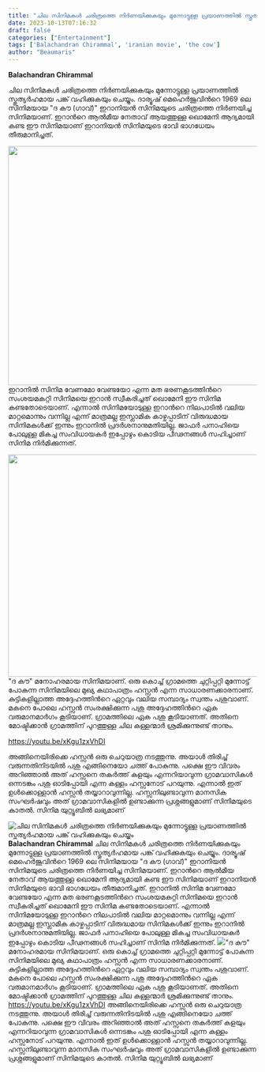 ```yaml
---
title: "ചില സിനിമകൾ ചരിത്രത്തെ നിർണയിക്കുകയും മുന്നോട്ടുള്ള പ്രയാണത്തിൽ സ്തുത്യർഹമായ പങ്ക് വഹിക്കുകയും ചെയ്യും"
date: 2023-10-13T07:16:32
draft: false
categories: ["Entertainment"]
tags: ['Balachandran Chirammal', 'iranian movie', 'the cow']
author: "Beaumaris"
---
```


<strong>Balachandran Chirammal </strong>

ചില സിനിമകൾ ചരിത്രത്തെ നിർണയിക്കുകയും മുന്നോട്ടുള്ള പ്രയാണത്തിൽ സ്തുത്യർഹമായ പങ്ക് വഹിക്കുകയും ചെയ്യും. ദാര്യൂഷ് മെഹെർജൂവിൻറെ 1969 ലെ സിനിമയായ "ദ കൗ (ഗാവ്)" ഇറാനിയൻ സിനിമയുടെ ചരിത്രത്തെ നിർണയിച്ച സിനിമയാണ്. ഇറാൻറെ ആൽമീയ നേതാവ് ആയത്തുള്ള ഖൊമേനി ആദ്യമായി കണ്ട ഈ സിനിമയാണ് ഇറാനിയൻ സിനിമയുടെ ഭാവി ഭാഗധേയം തീരുമാനിച്ചത്.

<img class="alignnone wp-image-424860" src="https://cdn.boolokam.com/articles/2023/10/qdqqdfff.jpg" alt="" width="699" height="484" />ഇറാനിൽ സിനിമ വേണമോ വേണ്ടയോ എന്ന മത ഭരണകൂടത്തിൻറെ സംശയമകറ്റി സിനിമയെ ഇറാൻ സ്വീകരിച്ചത് ഖൊമേനി ഈ സിനിമ കണ്ടതോടെയാണ്. എന്നാൽ സിനിമയോടുള്ള ഇറാൻറെ നിലപാടിൽ വലിയ മാറ്റമൊന്നും വന്നില്ല എന്ന് മാത്രമല്ല ഇസ്ലാമിക കാഴ്ചപ്പാടിന് വിരുദ്ധമായ സിനിമകൾക്ക് ഇന്നും ഇറാനിൽ പ്രദർശനാനുമതിയില്ല. ജാഫർ പനാഹിയെ പോലുള്ള മികച്ച സംവിധായകർ ഇപ്പോഴും കൊടിയ പീഢനങ്ങൾ സഹിച്ചാണ് സിനിമ നിർമിക്കുന്നത്.

<img class="alignnone size-full wp-image-424861" src="https://cdn.boolokam.com/articles/2023/10/wwffwwf.webp" alt="" width="676" height="450" />"ദ കൗ" മനോഹരമായ സിനിമയാണ്. ഒരു കൊച്ച് ഗ്രാമത്തെ ചുറ്റിപ്പറ്റി മുന്നോട്ട് പോകുന്ന സിനിമയിലെ മുഖ്യ കഥാപാത്രം ഹസ്സൻ എന്ന സാധാരണക്കാരനാണ്. കുട്ടികളില്ലാത്ത അദ്ദേഹത്തിൻറെ ഏറ്റവും വലിയ സമ്പാദ്യം സ്വന്തം പശുവാണ്. മകനെ പോലെ ഹസ്സൻ സംരക്ഷിക്കുന്ന പശു അദ്ദേഹത്തിൻറെ ഏക വരുമാനമാർഗം കൂടിയാണ്. ഗ്രാമത്തിലെ ഏക പശു കൂടിയാണത്. അതിനെ മോഷ്ടിക്കാൻ ഗ്രാമത്തിന് പുറത്തുള്ള ചില കള്ളന്മാർ ശ്രമിക്കുന്നുണ്ട് താനും.

https://youtu.be/xKgu1zxVhDI

അങ്ങിനെയിരിക്കെ ഹസ്സൻ ഒരു ചെറുയാത്ര നടത്തുന്നു. അയാൾ തിരിച്ച് വരുന്നതിനിടയിൽ പശു എങ്ങിനെയോ ചത്ത് പോകുന്നു. പക്ഷെ ഈ വിവരം അറിഞ്ഞാൽ അത് ഹസ്സനെ തകർത്ത് കളയും എന്നറിയാവുന്ന ഗ്രാമവാസികൾ ഒന്നടങ്കം പശു ഓടിപ്പോയി എന്ന കള്ളം ഹസ്സനോട് പറയുന്നു. എന്നാൽ ഇത് ഉൾക്കൊള്ളാൻ ഹസ്സൻ തയ്യാറാവുന്നില്ല. ഹസ്സനിലുണ്ടാവുന്ന മാനസിക സംഘർഷവും അത് ഗ്രാമവാസികളിൽ ഉണ്ടാക്കുന്ന പ്രശ്നങ്ങളുമാണ് സിനിമയുടെ കാതൽ. സിനിമ യുറ്റ്യൂബിൽ ലഭ്യമാണ്


![ചില സിനിമകൾ ചരിത്രത്തെ നിർണയിക്കുകയും മുന്നോട്ടുള്ള പ്രയാണത്തിൽ സ്തുത്യർഹമായ പങ്ക് വഹിക്കുകയും ചെയ്യും](https://cdn.boolokam.com/articles/2023/10/qdqqdfff.jpg)**Balachandran Chirammal** ചില സിനിമകൾ ചരിത്രത്തെ നിർണയിക്കുകയും മുന്നോട്ടുള്ള പ്രയാണത്തിൽ സ്തുത്യർഹമായ പങ്ക് വഹിക്കുകയും ചെയ്യും. ദാര്യൂഷ് മെഹെർജൂവിൻറെ 1969 ലെ സിനിമയായ "ദ കൗ (ഗാവ്)" ഇറാനിയൻ സിനിമയുടെ ചരിത്രത്തെ നിർണയിച്ച സിനിമയാണ്. ഇറാൻറെ ആൽമീയ നേതാവ് ആയത്തുള്ള ഖൊമേനി ആദ്യമായി കണ്ട ഈ സിനിമയാണ് ഇറാനിയൻ സിനിമയുടെ ഭാവി ഭാഗധേയം തീരുമാനിച്ചത്. ഇറാനിൽ സിനിമ വേണമോ വേണ്ടയോ എന്ന മത ഭരണകൂടത്തിൻറെ സംശയമകറ്റി സിനിമയെ ഇറാൻ സ്വീകരിച്ചത് ഖൊമേനി ഈ സിനിമ കണ്ടതോടെയാണ്. എന്നാൽ സിനിമയോടുള്ള ഇറാൻറെ നിലപാടിൽ വലിയ മാറ്റമൊന്നും വന്നില്ല എന്ന് മാത്രമല്ല ഇസ്ലാമിക കാഴ്ചപ്പാടിന് വിരുദ്ധമായ സിനിമകൾക്ക് ഇന്നും ഇറാനിൽ പ്രദർശനാനുമതിയില്ല. ജാഫർ പനാഹിയെ പോലുള്ള മികച്ച സംവിധായകർ ഇപ്പോഴും കൊടിയ പീഢനങ്ങൾ സഹിച്ചാണ് സിനിമ നിർമിക്കുന്നത്. ![](https://cdn.boolokam.com/articles/2023/10/wwffwwf.webp)"ദ കൗ" മനോഹരമായ സിനിമയാണ്. ഒരു കൊച്ച് ഗ്രാമത്തെ ചുറ്റിപ്പറ്റി മുന്നോട്ട് പോകുന്ന സിനിമയിലെ മുഖ്യ കഥാപാത്രം ഹസ്സൻ എന്ന സാധാരണക്കാരനാണ്. കുട്ടികളില്ലാത്ത അദ്ദേഹത്തിൻറെ ഏറ്റവും വലിയ സമ്പാദ്യം സ്വന്തം പശുവാണ്. മകനെ പോലെ ഹസ്സൻ സംരക്ഷിക്കുന്ന പശു അദ്ദേഹത്തിൻറെ ഏക വരുമാനമാർഗം കൂടിയാണ്. ഗ്രാമത്തിലെ ഏക പശു കൂടിയാണത്. അതിനെ മോഷ്ടിക്കാൻ ഗ്രാമത്തിന് പുറത്തുള്ള ചില കള്ളന്മാർ ശ്രമിക്കുന്നുണ്ട് താനും. https://youtu.be/xKgu1zxVhDI അങ്ങിനെയിരിക്കെ ഹസ്സൻ ഒരു ചെറുയാത്ര നടത്തുന്നു. അയാൾ തിരിച്ച് വരുന്നതിനിടയിൽ പശു എങ്ങിനെയോ ചത്ത് പോകുന്നു. പക്ഷെ ഈ വിവരം അറിഞ്ഞാൽ അത് ഹസ്സനെ തകർത്ത് കളയും എന്നറിയാവുന്ന ഗ്രാമവാസികൾ ഒന്നടങ്കം പശു ഓടിപ്പോയി എന്ന കള്ളം ഹസ്സനോട് പറയുന്നു. എന്നാൽ ഇത് ഉൾക്കൊള്ളാൻ ഹസ്സൻ തയ്യാറാവുന്നില്ല. ഹസ്സനിലുണ്ടാവുന്ന മാനസിക സംഘർഷവും അത് ഗ്രാമവാസികളിൽ ഉണ്ടാക്കുന്ന പ്രശ്നങ്ങളുമാണ് സിനിമയുടെ കാതൽ. സിനിമ യുറ്റ്യൂബിൽ ലഭ്യമാണ്
